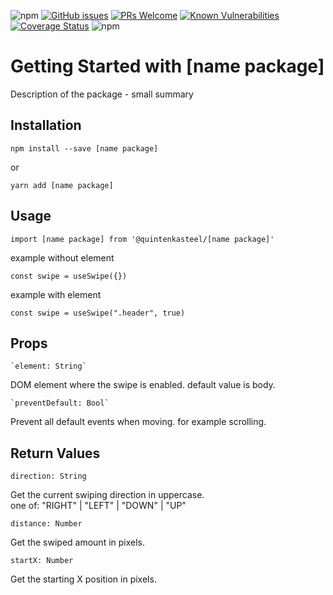 ![npm](https://img.shields.io/npm/v/@quintenkasteel/useswipe?color=%234bc524&label=package%20version)
[![GitHub issues](https://img.shields.io/github/issues/quintenkasteel/package-template.svg)](https://github.com/quintenkasteel/package-template/issues/)
[![PRs Welcome](https://img.shields.io/badge/PRs-welcome-brightgreen.svg?style=flat-square)](https://github.com/quintenkasteel/package-template/pulls/)
[![Known Vulnerabilities](https://snyk.io/test/github/quintenkasteel/package-template/badge.svg)](https://snyk.io/test/github/quintenkasteel/package-template)
[![Coverage Status](https://coveralls.io/repos/github/quintenkasteel/package-template/badge.svg?branch=main)](https://coveralls.io/github/quintenkasteel/package-template?branch=main)
![npm](https://img.shields.io/npm/dm/@quintenkasteel/useswipe)


# Getting Started with [name package]

Description of the package - small summary

## Installation
`npm install --save [name package]`

or

`yarn add [name package]`


## Usage

`import [name package] from '@quintenkasteel/[name package]'`

example without element
 
 `const swipe = useSwipe({})`

example with element
 
 `const swipe = useSwipe(".header", true)`

## Props
    `element: String`
  DOM element where the swipe is enabled. default value is body.


    `preventDefault: Bool`
  Prevent all default events when moving. for example scrolling.

## Return Values
    direction: String
  Get the current swiping direction in uppercase.   
  one of: "RIGHT" | "LEFT" | "DOWN" | "UP" 

    distance: Number
  Get the swiped amount in pixels.

    startX: Number
  Get the starting X position in pixels.

